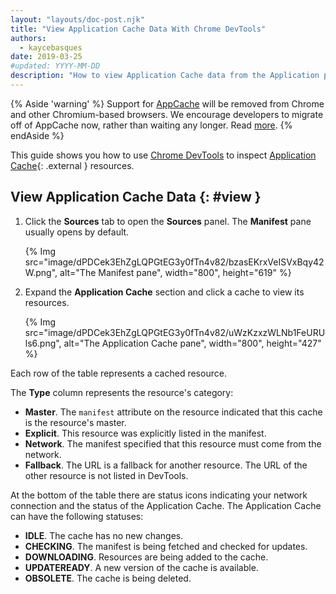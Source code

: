```yaml
---
layout: "layouts/doc-post.njk"
title: "View Application Cache Data With Chrome DevTools"
authors:
  - kaycebasques
date: 2019-03-25
#updated: YYYY-MM-DD
description: "How to view Application Cache data from the Application panel of Chrome DevTools."
---
```


[MDN]: https://developer.mozilla.org/en-US/docs/Web/API/Window/applicationCache

{% Aside 'warning' %}
Support for [AppCache][MDN] will be removed from Chrome and other Chromium-based browsers. We encourage developers to migrate off of AppCache now, rather than waiting any longer. Read [more](https://web.dev/appcache-removal/).
{% endAside %}

This guide shows you how to use [Chrome DevTools](/docs/devtools/) to inspect
[Application Cache][MDN]{: .external } resources.

## View Application Cache Data {: #view }

1. Click the **Sources** tab to open the **Sources** panel. The **Manifest** pane usually opens
   by default.

   {% Img src="image/dPDCek3EhZgLQPGtEG3y0fTn4v82/bzasEKrxVeISVxBqy42W.png", alt="The Manifest pane", width="800", height="619" %}

1. Expand the **Application Cache** section and click a cache to view its resources.

   {% Img src="image/dPDCek3EhZgLQPGtEG3y0fTn4v82/uWzKzxzWLNb1FeURUls6.png", alt="The Application Cache pane", width="800", height="427" %}

Each row of the table represents a cached resource.

The **Type** column represents the resource's category:

* **Master**. The `manifest` attribute on the resource indicated that this cache is the resource's master.
* **Explicit**. This resource was explicitly listed in the manifest.
* **Network**. The manifest specified that this resource must come from the network.
* **Fallback**. The URL is a fallback for another resource. The URL of the other resource is not listed in DevTools.

At the bottom of the table there are status icons indicating your network
connection and the status of the Application Cache. The Application Cache
can have the following statuses:

* **IDLE**. The cache has no new changes.
* **CHECKING**. The manifest is being fetched and checked for updates.
* **DOWNLOADING**. Resources are being added to the cache.
* **UPDATEREADY**. A new version of the cache is available.
* **OBSOLETE**. The cache is being deleted.